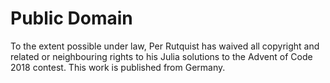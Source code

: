 # Public Domain

To the extent possible under law, Per Rutquist has waived all copyright and related or neighbouring rights to his Julia solutions to the Advent of Code 2018 contest. This work is published from Germany.
